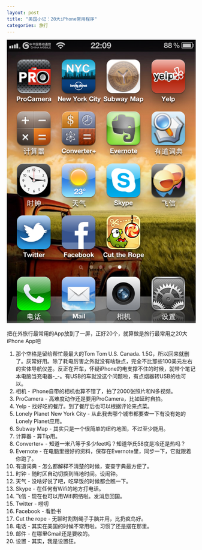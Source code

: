 ```yaml
---
layout: post
title: "美国小记：20大iPhone常用程序"
categories: 旅行
---
```

![](/images/iphone_icons.png "iphone_icons")

把在外旅行最常用的App放到了一屏，正好20个，就算做是旅行最常用之20大iPhone App吧

1.  那个空格是留给帮忙最最大的Tom Tom U.S. Canada. 1.5G，所以回来就删了。灰常好用。除了耗电厉害之外就没有啥缺点，完全不比那些100美元左右的实体导航仪差。反正在开车，怀疑iPhone的电支撑不住的时候，就带个笔记本电脑当充电器-_-。有USB的车就没这个问题啦，有点烟器转USB的也可以。
2.  相机 - iPhone自带的相机也算不错了，拍了2000张照片和N多视频。
3.  ProCamera - 高难度动作还是要用ProCamera，比如延时自拍。
4.  Yelp - 找好吃的餐厅。到了餐厅后也可以根据评论来点菜。
5.  Lonely Planet New York City - 从此我去哪个城市都要查一下有没有她的Lonely Planet应用。
6.  Subway Map - 其实只是一个很简单的纽约地图，不过至少能用。
7.  计算器 - 算Tip用。
8.  Converter+ - 知道一米八等于多少feet吗？知道华氏58度是冷还是热吗？
9.  Evernote - 在电脑里搜好的资料，保存在Evernote里，同步一下，它就跟着你跑了。
10.  有道词典 - 怎么都解释不清楚的时候，查查字典最方便了。
11.  时钟 - 随时区自动切换到当地时间。设闹钟。
12.  天气 - 没啥好说了吧，吃早饭的时候都会瞧一下。
13.  Skype - 在任何有Wifi的地方打电话。
14.  飞信 - 现在也可以用Wifi网络啦。发消息回国。
15.  Twitter - 唠叨
16.  Facebook - 看脸书
17.  Cut the rope - 无聊时割割绳子手脑并用，比扔疯鸟好。
18.  电话 - 其实在美国的时候不常用啦。习惯了还是摆在那里。
19.  邮件 - 在哪里Gmail还是要收的。
20.  设置 - 其实，我是设置狂。
